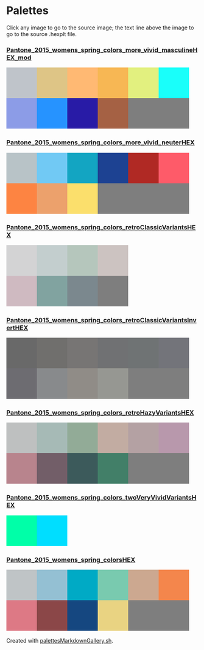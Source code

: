 # Palettes

Click any image to go to the source image; the text line above the image to go to the source .hexplt file.

### [Pantone_2015_womens_spring_colors_more_vivid_masculineHEX_mod](Pantone_2015_womens_spring_colors_more_vivid_masculineHEX_mod.hexplt)

[ ![Pantone_2015_womens_spring_colors_more_vivid_masculineHEX_mod.png](Pantone_2015_womens_spring_colors_more_vivid_masculineHEX_mod.png) ](Pantone_2015_womens_spring_colors_more_vivid_masculineHEX_mod.png)

### [Pantone_2015_womens_spring_colors_more_vivid_neuterHEX](Pantone_2015_womens_spring_colors_more_vivid_neuterHEX.hexplt)

[ ![Pantone_2015_womens_spring_colors_more_vivid_neuterHEX.png](Pantone_2015_womens_spring_colors_more_vivid_neuterHEX.png) ](Pantone_2015_womens_spring_colors_more_vivid_neuterHEX.png)

### [Pantone_2015_womens_spring_colors_retroClassicVariantsHEX](Pantone_2015_womens_spring_colors_retroClassicVariantsHEX.hexplt)

[ ![Pantone_2015_womens_spring_colors_retroClassicVariantsHEX.png](Pantone_2015_womens_spring_colors_retroClassicVariantsHEX.png) ](Pantone_2015_womens_spring_colors_retroClassicVariantsHEX.png)

### [Pantone_2015_womens_spring_colors_retroClassicVariantsInvertHEX](Pantone_2015_womens_spring_colors_retroClassicVariantsInvertHEX.hexplt)

[ ![Pantone_2015_womens_spring_colors_retroClassicVariantsInvertHEX.png](Pantone_2015_womens_spring_colors_retroClassicVariantsInvertHEX.png) ](Pantone_2015_womens_spring_colors_retroClassicVariantsInvertHEX.png)

### [Pantone_2015_womens_spring_colors_retroHazyVariantsHEX](Pantone_2015_womens_spring_colors_retroHazyVariantsHEX.hexplt)

[ ![Pantone_2015_womens_spring_colors_retroHazyVariantsHEX.png](Pantone_2015_womens_spring_colors_retroHazyVariantsHEX.png) ](Pantone_2015_womens_spring_colors_retroHazyVariantsHEX.png)

### [Pantone_2015_womens_spring_colors_twoVeryVividVariantsHEX](Pantone_2015_womens_spring_colors_twoVeryVividVariantsHEX.hexplt)

[ ![Pantone_2015_womens_spring_colors_twoVeryVividVariantsHEX.png](Pantone_2015_womens_spring_colors_twoVeryVividVariantsHEX.png) ](Pantone_2015_womens_spring_colors_twoVeryVividVariantsHEX.png)

### [Pantone_2015_womens_spring_colorsHEX](Pantone_2015_womens_spring_colorsHEX.hexplt)

[ ![Pantone_2015_womens_spring_colorsHEX.png](Pantone_2015_womens_spring_colorsHEX.png) ](Pantone_2015_womens_spring_colorsHEX.png)

Created with [palettesMarkdownGallery.sh](https://github.com/earthbound19/_ebDev/blob/master/scripts/palettesMarkdownGallery.sh).